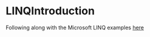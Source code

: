 # LINQIntroduction
Following along with the Microsoft LINQ examples [here](https://docs.microsoft.com/en-us/dotnet/csharp/programming-guide/concepts/linq/)
